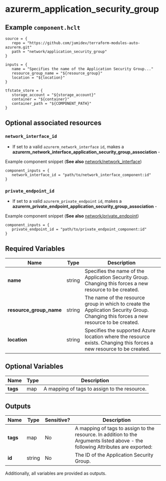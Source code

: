 # azurerm_application_security_group



## Example `component.hclt`

```hcl
source = {
   repo = "https://github.com/jumidev/terraform-modules-auto-azurerm.git"   
   path = "network/application_security_group"   
}

inputs = {
   name = "Specifies the name of the Application Security Group..."   
   resource_group_name = "${resource_group}"   
   location = "${location}"   
}

tfstate_store = {
   storage_account = "${storage_account}"   
   container = "${container}"   
   container_path = "${COMPONENT_PATH}"   
}

```
## Optional associated resources


### `network_interface_id` 

- If set to a valid `azurerm_network_interface` `id`, makes a **azurerm_network_interface_application_security_group_association** - 

Example component snippet (**See also** [network/network_interface](https://github.com/jumidev/terraform-modules-auto-azurerm/tree/master/network/network_interface))

```hcl
component_inputs = {
   network_interface_id = "path/to/network_interface_component:id"
}
```

### `private_endpoint_id` 

- If set to a valid `azurerm_private_endpoint` `id`, makes a **azurerm_private_endpoint_application_security_group_association** - 

Example component snippet (**See also** [network/private_endpoint](https://github.com/jumidev/terraform-modules-auto-azurerm/tree/master/network/private_endpoint))

```hcl
component_inputs = {
   private_endpoint_id = "path/to/private_endpoint_component:id"
}
```


## Required Variables

| Name | Type |  Description |
| ---- | --------- |  ----------- |
| **name** | string |  Specifies the name of the Application Security Group. Changing this forces a new resource to be created. | 
| **resource_group_name** | string |  The name of the resource group in which to create the Application Security Group. Changing this forces a new resource to be created. | 
| **location** | string |  Specifies the supported Azure location where the resource exists. Changing this forces a new resource to be created. | 

## Optional Variables

| Name | Type |  Description |
| ---- | --------- |  ----------- |
| **tags** | map |  A mapping of tags to assign to the resource. | 



## Outputs

| Name | Type | Sensitive? | Description |
| ---- | ---- | --------- | --------- |
| **tags** | map | No  | A mapping of tags to assign to the resource. In addition to the Arguments listed above - the following Attributes are exported: | 
| **id** | string | No  | The ID of the Application Security Group. | 

Additionally, all variables are provided as outputs.
